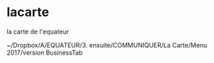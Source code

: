 # lacarte
la carte de l'equateur

~/Dropbox/A/EQUATEUR/3. ensuite/COMMUNIQUER/La Carte/Menu 2017/version BusinessTab
